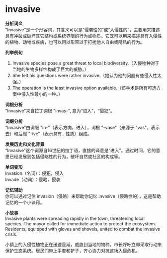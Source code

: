 # invasive

**分析词义**  
"Invasive"是一个形容词，其含义可以是“侵袭性的”或“入侵性的”，主要用来描述具有冲破或破坏其它结构或系统界限的行为或物质。它既可以用来描述具有入侵性的植物、动物或疾病，也可以用以形容过于打扰他人自由或隐私的行为。

  

**列举例句**

  

1.  Invasive species pose a great threat to local biodiversity.（入侵物种对于当地的生物多样性构成了巨大的威胁。）
2.  She felt his questions were rather invasive.（她认为他的问题有些侵入性太强。）
3.  The operation is the least invasive option available.（该手术是所有可选方案中侵入性最小的一种。）

  

**词根分析**  
"Invasive"来自拉丁词根 "invas-", 意为“进入”，“侵犯”。

  

**词缀分析**  
"Invasive"由词缀 "in-"（表示方向，进入），词根 "-vase"（来源于 "vas"，表示去）和后缀 "-ive"（表示具有...性质）组成。

  

**发展历史和文化背景**  
“Invasive”这个词源自16世纪的拉丁语，直接的译意是“进入”。通过时间，它的意思已经发展到包括侵略性的行为，破坏自然或社区的构成等。

  

**单词变形**  
Invasion（名词）：侵犯，侵入  
Invade（动词）：侵略，侵袭

  

**记忆辅助**  
你可以通过记住 invasion（侵略）来帮助你记忆 invasive（侵略性的），这是帮助记忆的一个小诀窍。

  

**小故事**  
Invasive plants were spreading rapidly in the town, threatening local species. The mayor called for immediate action to protect the ecosystem. Residents, equipped with gloves and shovels, united to combat the invasive crisis.

  

小镇上的入侵性植物正在迅速蔓延，威胁到当地的物种。市长呼吁立即采取行动来保护生态系统。居民们带上手套和铲子，齐心协力对抗这场入侵危机。
